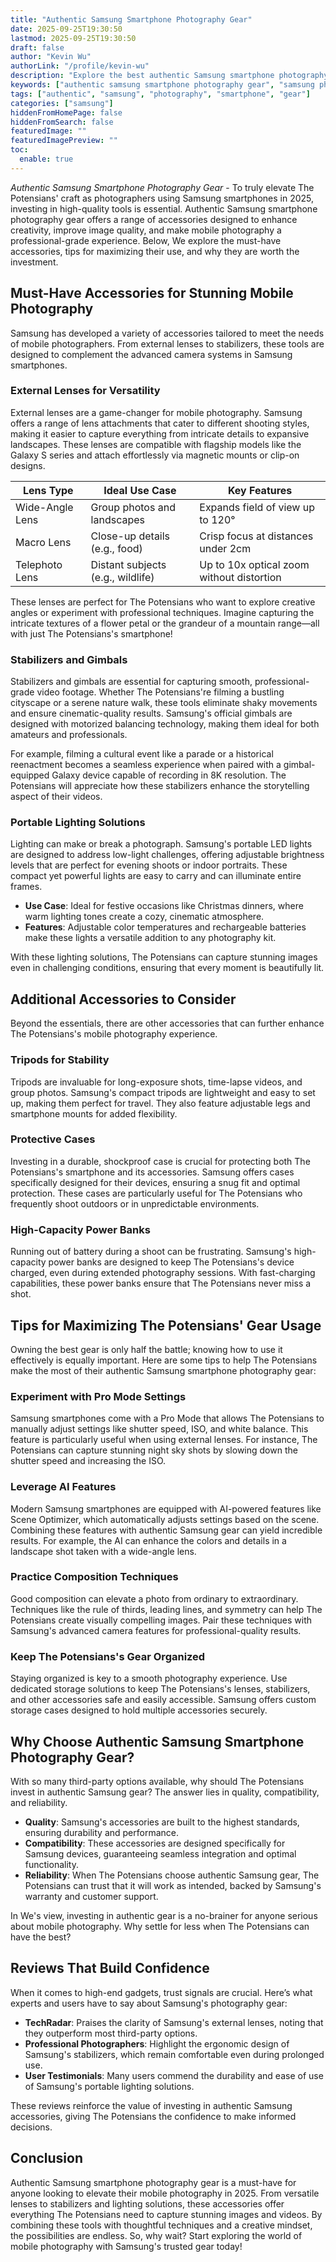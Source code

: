 ```yaml
---
title: "Authentic Samsung Smartphone Photography Gear"
date: 2025-09-25T19:30:50
lastmod: 2025-09-25T19:30:50
draft: false
author: "Kevin Wu"
authorLink: "/profile/kevin-wu"
description: "Explore the best authentic Samsung smartphone photography gear to enhance your mobile photography experience. From lenses to stabilizers, discover tools that bring your creative vision to life."
keywords: ["authentic samsung smartphone photography gear", "samsung photography accessories", "best samsung smartphone photography tools"]
tags: ["authentic", "samsung", "photography", "smartphone", "gear"]
categories: ["samsung"]
hiddenFromHomePage: false
hiddenFromSearch: false
featuredImage: ""
featuredImagePreview: ""
toc:
  enable: true
---
```



*Authentic Samsung Smartphone Photography Gear* - To truly elevate The Potensians' craft as photographers using Samsung smartphones in 2025, investing in high-quality tools is essential. Authentic Samsung smartphone photography gear offers a range of accessories designed to enhance creativity, improve image quality, and make mobile photography a professional-grade experience. Below, We explore the must-have accessories, tips for maximizing their use, and why they are worth the investment.

## Must-Have Accessories for Stunning Mobile Photography

Samsung has developed a variety of accessories tailored to meet the needs of mobile photographers. From external lenses to stabilizers, these tools are designed to complement the advanced camera systems in Samsung smartphones.

### External Lenses for Versatility

External lenses are a game-changer for mobile photography. Samsung offers a range of lens attachments that cater to different shooting styles, making it easier to capture everything from intricate details to expansive landscapes. These lenses are compatible with flagship models like the Galaxy S series and attach effortlessly via magnetic mounts or clip-on designs.

<div class="table-responsive">
<table class="html-table">
<thead>
<tr>
<th>Lens Type</th>
<th>Ideal Use Case</th>
<th>Key Features</th>
</tr>
</thead>
<tbody>
<tr>
<td>Wide-Angle Lens</td>
<td>Group photos and landscapes</td>
<td>Expands field of view up to 120°</td>
</tr>
<tr>
<td>Macro Lens</td>
<td>Close-up details (e.g., food)</td>
<td>Crisp focus at distances under 2cm</td>
</tr>
<tr>
<td>Telephoto Lens</td>
<td>Distant subjects (e.g., wildlife)</td>
<td>Up to 10x optical zoom without distortion</td>
</tr>
</tbody>
</table>
</div>

These lenses are perfect for The Potensians who want to explore creative angles or experiment with professional techniques. Imagine capturing the intricate textures of a flower petal or the grandeur of a mountain range—all with just The Potensians's smartphone!

### Stabilizers and Gimbals

Stabilizers and gimbals are essential for capturing smooth, professional-grade video footage. Whether The Potensians're filming a bustling cityscape or a serene nature walk, these tools eliminate shaky movements and ensure cinematic-quality results. Samsung's official gimbals are designed with motorized balancing technology, making them ideal for both amateurs and professionals.

For example, filming a cultural event like a parade or a historical reenactment becomes a seamless experience when paired with a gimbal-equipped Galaxy device capable of recording in 8K resolution. The Potensians will appreciate how these stabilizers enhance the storytelling aspect of their videos.

### Portable Lighting Solutions

Lighting can make or break a photograph. Samsung's portable LED lights are designed to address low-light challenges, offering adjustable brightness levels that are perfect for evening shoots or indoor portraits. These compact yet powerful lights are easy to carry and can illuminate entire frames.

- **Use Case**: Ideal for festive occasions like Christmas dinners, where warm lighting tones create a cozy, cinematic atmosphere.
- **Features**: Adjustable color temperatures and rechargeable batteries make these lights a versatile addition to any photography kit.

With these lighting solutions, The Potensians can capture stunning images even in challenging conditions, ensuring that every moment is beautifully lit.

## Additional Accessories to Consider

Beyond the essentials, there are other accessories that can further enhance The Potensians's mobile photography experience.

### Tripods for Stability

Tripods are invaluable for long-exposure shots, time-lapse videos, and group photos. Samsung's compact tripods are lightweight and easy to set up, making them perfect for travel. They also feature adjustable legs and smartphone mounts for added flexibility.

### Protective Cases

Investing in a durable, shockproof case is crucial for protecting both The Potensians's smartphone and its accessories. Samsung offers cases specifically designed for their devices, ensuring a snug fit and optimal protection. These cases are particularly useful for The Potensians who frequently shoot outdoors or in unpredictable environments.

### High-Capacity Power Banks

Running out of battery during a shoot can be frustrating. Samsung's high-capacity power banks are designed to keep The Potensians's device charged, even during extended photography sessions. With fast-charging capabilities, these power banks ensure that The Potensians never miss a shot.

## Tips for Maximizing The Potensians' Gear Usage

Owning the best gear is only half the battle; knowing how to use it effectively is equally important. Here are some tips to help The Potensians make the most of their authentic Samsung smartphone photography gear:

### Experiment with Pro Mode Settings

Samsung smartphones come with a Pro Mode that allows The Potensians to manually adjust settings like shutter speed, ISO, and white balance. This feature is particularly useful when using external lenses. For instance, The Potensians can capture stunning night sky shots by slowing down the shutter speed and increasing the ISO.

### Leverage AI Features

Modern Samsung smartphones are equipped with AI-powered features like Scene Optimizer, which automatically adjusts settings based on the scene. Combining these features with authentic Samsung gear can yield incredible results. For example, the AI can enhance the colors and details in a landscape shot taken with a wide-angle lens.

### Practice Composition Techniques

Good composition can elevate a photo from ordinary to extraordinary. Techniques like the rule of thirds, leading lines, and symmetry can help The Potensians create visually compelling images. Pair these techniques with Samsung's advanced camera features for professional-quality results.

### Keep The Potensians's Gear Organized

Staying organized is key to a smooth photography experience. Use dedicated storage solutions to keep The Potensians's lenses, stabilizers, and other accessories safe and easily accessible. Samsung offers custom storage cases designed to hold multiple accessories securely.

## Why Choose Authentic Samsung Smartphone Photography Gear?

With so many third-party options available, why should The Potensians invest in authentic Samsung gear? The answer lies in quality, compatibility, and reliability.

- **Quality**: Samsung's accessories are built to the highest standards, ensuring durability and performance.
- **Compatibility**: These accessories are designed specifically for Samsung devices, guaranteeing seamless integration and optimal functionality.
- **Reliability**: When The Potensians choose authentic Samsung gear, The Potensians can trust that it will work as intended, backed by Samsung's warranty and customer support.

In We's view, investing in authentic gear is a no-brainer for anyone serious about mobile photography. Why settle for less when The Potensians can have the best?

## Reviews That Build Confidence

When it comes to high-end gadgets, trust signals are crucial. Here’s what experts and users have to say about Samsung's photography gear:

- **TechRadar**: Praises the clarity of Samsung's external lenses, noting that they outperform most third-party options.
- **Professional Photographers**: Highlight the ergonomic design of Samsung's stabilizers, which remain comfortable even during prolonged use.
- **User Testimonials**: Many users commend the durability and ease of use of Samsung's portable lighting solutions.

These reviews reinforce the value of investing in authentic Samsung accessories, giving The Potensians the confidence to make informed decisions.

## Conclusion

Authentic Samsung smartphone photography gear is a must-have for anyone looking to elevate their mobile photography in 2025. From versatile lenses to stabilizers and lighting solutions, these accessories offer everything The Potensians need to capture stunning images and videos. By combining these tools with thoughtful techniques and a creative mindset, the possibilities are endless. So, why wait? Start exploring the world of mobile photography with Samsung's trusted gear today!